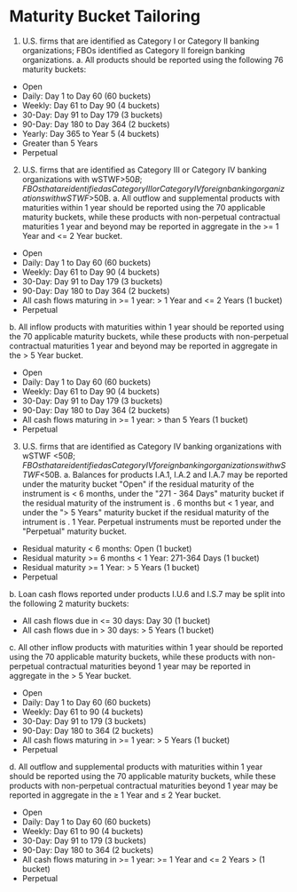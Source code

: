 # Maturity Bucket Tailoring

1. U.S. firms that are identified as Category I or Category II banking organizations; FBOs identified as Category II foreign banking organizations.
   a. All products should be reported using the following 76 maturity buckets:
- Open
- Daily: Day 1 to Day 60 (60 buckets)
- Weekly: Day 61 to Day 90 (4 buckets)
- 30-Day: Day 91 to Day 179 (3 buckets)
- 90-Day: Day 180 to Day 364 (2 buckets)
- Yearly: Day 365 to Year 5 (4 buckets)
- Greater than 5 Years
- Perpetual

2. U.S. firms that are identified as Category III or Category IV banking organizations with wSTWF>$50B; FBOs that are identified as Category III or Category IV foreign banking organizations with wSTWF>$50B.
   a. All outflow and supplemental products with maturities within 1 year should be reported using the 70 applicable maturity buckets, while these products with non-perpetual contractual maturities 1 year and beyond may be reported in aggregate in the >= 1 Year and <= 2 Year bucket.
- Open
- Daily: Day 1 to Day 60 (60 buckets)
- Weekly: Day 61 to Day 90 (4 buckets)
- 30-Day: Day 91 to Day 179 (3 buckets)
- 90-Day: Day 180 to Day 364 (2 buckets)
- All cash flows maturing in >= 1 year: > 1 Year and <= 2 Years (1 bucket)
- Perpetual

b. All inflow products with maturities within 1 year should be reported using the 70 applicable maturity buckets, while these products with non-perpetual contractual maturities 1 year and beyond may be reported in aggregate in the > 5 Year bucket.
- Open
- Daily: Day 1 to Day 60 (60 buckets)
- Weekly: Day 61 to Day 90 (4 buckets)
- 30-Day: Day 91 to Day 179 (3 buckets)
- 90-Day: Day 180 to Day 364 (2 buckets)
- All cash flows maturing in >= 1 year: > than 5 Years (1 bucket)
- Perpetual

3. U.S. firms that are identified as Category IV banking organizations with wSTWF <$50B; FBOs that are identified as Category IV foreign banking organizations with wSTWF <$50B.
   a. Balances for products I.A.1, I.A.2 and I.A.7 may be reported under the maturity bucket "Open" if the residual maturity of the instrument is < 6 months, under the "271 - 364 Days" maturity bucket if the residual maturity of the instrument is . 6 months but < 1 year, and under the "> 5 Years" maturity bucket if the residual maturity of the intrument is . 1 Year. Perpetual instruments must be reported under the "Perpetual" maturity bucket.
- Residual maturity < 6 months: Open (1 bucket)
- Residual maturity >= 6 months < 1 Year: 271-364 Days (1 bucket)
- Residual maturity >= 1 Year: > 5 Years (1 bucket)
- Perpetual

b. Loan cash flows reported under products I.U.6 and I.S.7 may be split into the following 2 maturity buckets:
- All cash flows due in <= 30 days: Day 30 (1 bucket)
- All cash flows due in > 30 days: > 5 Years (1 bucket)

c. All other inflow products with maturities within 1 year should be reported using the 70 applicable maturity buckets, while these products with non-perpetual contractual maturities beyond 1 year may be reported in aggregate in the > 5 Year bucket.
- Open
- Daily: Day 1 to Day 60 (60 buckets)
- Weekly: Day 61 to 90 (4 buckets)
- 30-Day: Day 91 to 179 (3 buckets)
- 90-Day: Day 180 to 364 (2 buckets)
- All cash flows maturing in >= 1 year: > 5 Years (1 bucket)
- Perpetual

d. All outflow and supplemental products with maturities within 1 year should be reported using the 70 applicable maturity buckets, while these products with non-perpetual contractual maturities beyond 1 year may be reported in aggregate in the ≥ 1 Year and ≤ 2 Year bucket.
- Open
- Daily: Day 1 to Day 60 (60 buckets)
- Weekly: Day 61 to 90 (4 buckets)
- 30-Day: Day 91 to 179 (3 buckets)
- 90-Day: Day 180 to 364 (2 buckets)
- All cash flows maturing in >= 1 year: >= 1 Year and <= 2 Years > (1 bucket)
- Perpetual
